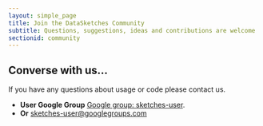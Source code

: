 ```yaml
---
layout: simple_page
title: Join the DataSketches Community
subtitle: Questions, suggestions, ideas and contributions are welcome
sectionid: community
---
```

## Converse with us...
If you have any questions about usage or code please contact us.

* **User Google Group** [Google group: sketches-user](https://groups.google.com/forum/#!forum/sketches-user).<br>
* **Or** <a href="mailto:sketches-user@googlegroups.com">sketches-user@googlegroups.com</a>


